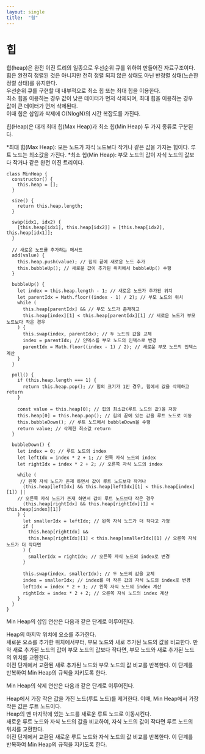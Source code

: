 ```yaml
---
layout: single
title:  "힙"
---
```

  
# 힙

힙(heap)은 완전 이진 트리의 일종으로 우선순위 큐를 위하여 만들어진 자료구조이다.  
힙은 완전히 정렬된 것은 아니지만 전혀 정렬 되지 않은 상태도 아닌 반정렬 상태(느슨한 정렬 상태)를 유지한다.  
우선순위 큐를 구현할 때 내부적으로 최소 힙 또는 최대 힙을 이용한다.  
최소 힙을 이용하는 경우 값이 낮은 데이터가 먼저 삭제되며, 최대 힙을 이용하는 경우 값이 큰 데이터가 먼저 삭제된다.  
이때 힙은 삽입과 삭제에 O(NlogN)의 시간 복잡도를 가진다.

힙(Heap)은 대개 최대 힙(Max Heap)과 최소 힙(Min Heap) 두 가지 종류로 구분된다.  

*최대 힙(Max Heap): 모든 노드가 자식 노드보다 작거나 같은 값을 가지는 힙이다. 루트 노드는 최소값을 가진다.
*최소 힙(Min Heap): 부모 노드의 값이 자식 노드의 값보다 작거나 같은 완전 이진 트리이다.

```
class MinHeap {
  constructor() {
    this.heap = [];
  }

  size() {
    return this.heap.length;
  }

  swap(idx1, idx2) {
    [this.heap[idx1], this.heap[idx2]] = [this.heap[idx2], this.heap[idx1]];
  }

  // 새로운 노드를 추가하는 메서드
  add(value) {
    this.heap.push(value); // 힙의 끝에 새로운 노드 추가
    this.bubbleUp(); // 새로운 값이 추가된 위치에서 bubbleUp() 수행
  }

  bubbleUp() {
    let index = this.heap.length - 1; // 새로운 노드가 추가된 위치
    let parentIdx = Math.floor((index - 1) / 2); // 부모 노드의 위치
    while (
      this.heap[parentIdx] && // 부모 노드가 존재하고
      this.heap[index][1] < this.heap[parentIdx][1] // 새로운 노드가 부모 노드보다 작은 경우
    ) {
      this.swap(index, parentIdx); // 두 노드의 값을 교체
      index = parentIdx; // 인덱스를 부모 노드의 인덱스로 변경
      parentIdx = Math.floor((index - 1) / 2); // 새로운 부모 노드의 인덱스 계산
    }
  }

  poll() {
    if (this.heap.length === 1) {
      return this.heap.pop(); // 힙의 크기가 1인 경우, 힙에서 값을 삭제하고 return
    }

    const value = this.heap[0]; // 힙의 최소값(루트 노드의 값)을 저장
    this.heap[0] = this.heap.pop(); // 힙의 끝에 있는 값을 루트 노드로 이동
    this.bubbleDown(); // 루트 노드에서 bubbleDown을 수행
    return value; // 삭제한 최소값 return
  }

  bubbleDown() {
    let index = 0; // 루트 노드의 index
    let leftIdx = index * 2 + 1; // 왼쪽 자식 노드의 index
    let rightIdx = index * 2 + 2; // 오른쪽 자식 노드의 index

    while (
     // 왼쪽 자식 노드가 존재 하면서 값이 루트 노드보다 작거나
      (this.heap[leftIdx] && this.heap[leftIdx][1] < this.heap[index][1]) ||
    // 오른쪽 자식 노드가 존재 하면서 값이 루트 노드보다 작은 경우
      (this.heap[rightIdx] && this.heap[rightIdx][1] < this.heap[index][1])
    ) {
      let smallerIdx = leftIdx; // 왼쪽 자식 노드가 더 작다고 가정
      if (
        this.heap[rightIdx] &&
        this.heap[rightIdx][1] < this.heap[smallerIdx][1] // 오른쪽 자식 노드가 더 작다면
      ) {
        smallerIdx = rightIdx; // 오른쪽 자식 노드의 index로 변경
      }

      this.swap(index, smallerIdx); // 두 노드의 값을 교체
      index = smallerIdx; // index를 더 작은 값의 자식 노드의 index로 변경
      leftIdx = index * 2 + 1; // 왼쪽 자식 노드의 index 계산
      rightIdx = index * 2 + 2; // 오른쪽 자식 노드의 index 계산
    }
  }
}
```

Min Heap의 삽입 연산은 다음과 같은 단계로 이루어진다.  

Heap의 마지막 위치에 요소를 추가한다.  
새로운 요소를 추가한 위치에서부터, 부모 노드와 새로 추가된 노드의 값을 비교한다. 만약 새로 추가된 노드의 값이 부모 노드의 값보다 작다면, 부모 노드와 새로 추가된 노드의 위치를 교환한다.  
이전 단계에서 교환된 새로 추가된 노드와 부모 노드의 값 비교를 반복한다. 이 단계를 반복하여 Min Heap의 규칙을 지키도록 한다.  
  

Min Heap의 삭제 연산은 다음과 같은 단계로 이루어진다.  
  
Heap에서 가장 작은 값을 가진 노드(루트 노드)를 제거한다. 이때, Min Heap에서 가장 작은 값은 루트 노드이다.  
Heap의 맨 마지막에 있는 노드를 새로운 루트 노드로 이동시킨다.  
새로운 루트 노드와 자식 노드의 값을 비교하여, 자식 노드의 값이 작다면 루트 노드의 위치를 교환한다.  
이전 단계에서 교환된 새로운 루트 노드와 자식 노드의 값 비교를 반복한다. 이 단계를 반복하여 Min Heap의 규칙을 지키도록 한다.  
